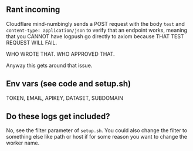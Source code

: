 ## Rant incoming

Cloudflare mind-numbingly sends a POST request with the body `test` and `content-type: application/json` to verify that an endpoint works, meaning that you CANNOT have logpush go directly to axiom because THAT TEST REQUEST WILL FAIL.

WHO WROTE THAT. WHO APPROVED THAT.

Anyway this gets around that issue.


## Env vars (see code and setup.sh)

TOKEN, EMAIL, APIKEY, DATASET, SUBDOMAIN

## Do these logs get included?

No, see the filter parameter of `setup.sh`. You could also change the filter to something else like path or host if for some reason you want to change the worker name.
